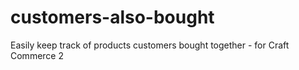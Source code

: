 # customers-also-bought
Easily keep track of products customers bought together - for Craft Commerce 2
